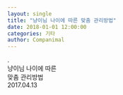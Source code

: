 ```yaml
---
layout: single
title: "냥이님 나이에 따른 맞춤 관리방법"
date: 2018-01-01 12:00:00
categories: 기타
author: Companimal
---
```


.  
 냥이님 나이에 따른  
 맞춤 관리방법  
 2017.04.13
